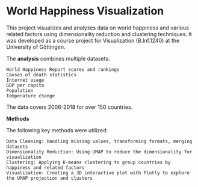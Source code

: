 # World Happiness Visualization

This project visualizes and analyzes data on world happiness and various related factors using dimensionality reduction and clustering techniques. It was developed as a course project for Visualization (B.Inf.1240) at the University of Göttingen.

The **analysis** combines multiple datasets:

    World Happiness Report scores and rankings
    Causes of death statistics
    Internet usage
    GDP per capita
    Population
    Temperature change

The data covers 2006-2018 for over 150 countries.


**Methods**

The following key methods were utilized:

    Data Cleaning: Handling missing values, transforming formats, merging datasets
    Dimensionality Reduction: Using UMAP to reduce the dimensionality for visualization
    Clustering: Applying K-means clustering to group countries by happiness and related factors
    Visualization: Creating a 3D interactive plot with Plotly to explore the UMAP projection and clusters
